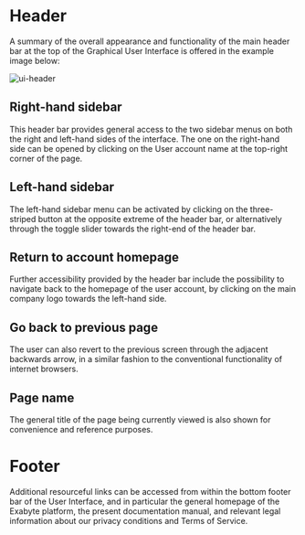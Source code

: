 # Header

A summary of the overall appearance and functionality of the main header bar at the top of the Graphical User Interface is offered in the example image below:

![ui-header](/images/ui-header.png "UI header")

## Right-hand sidebar

This header bar provides general access to the two sidebar menus on both the right and left-hand sides of the interface. The one on the right-hand side can be opened by clicking on the User account name at the top-right corner of the page. 

## Left-hand sidebar

The left-hand sidebar menu can be activated by clicking on the three-striped button <i class="zmdi zmdi-menu zmdi-hc-border"></i> at the opposite extreme of the header bar, or alternatively  through the toggle slider towards the right-end of the header bar.

## Return to account homepage 

Further accessibility provided by the header bar include the possibility to navigate back to the homepage of the user account, by clicking on the main company logo towards the left-hand side.

## Go back to previous page

The user can also revert to the previous screen through the adjacent backwards arrow, in a similar fashion to the conventional functionality of internet browsers.

## Page name

The general title of the page being currently viewed is also shown for convenience and reference purposes.

# Footer

Additional resourceful links can be accessed from within the bottom footer bar of the User Interface, and in particular the general homepage of the Exabyte platform, the present documentation manual, and relevant legal information about our privacy conditions and Terms of Service. 

